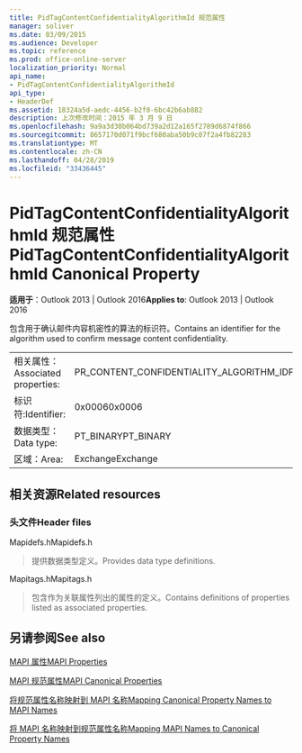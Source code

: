 ```yaml
---
title: PidTagContentConfidentialityAlgorithmId 规范属性
manager: soliver
ms.date: 03/09/2015
ms.audience: Developer
ms.topic: reference
ms.prod: office-online-server
localization_priority: Normal
api_name:
- PidTagContentConfidentialityAlgorithmId
api_type:
- HeaderDef
ms.assetid: 18324a5d-aedc-4456-b2f0-6bc42b6ab882
description: 上次修改时间：2015 年 3 月 9 日
ms.openlocfilehash: 9a9a3d30b064bd739a2d12a165f2789d6874f866
ms.sourcegitcommit: 8657170d071f9bcf680aba50b9c07f2a4fb82283
ms.translationtype: MT
ms.contentlocale: zh-CN
ms.lasthandoff: 04/28/2019
ms.locfileid: "33436445"
---
```

# <a name="pidtagcontentconfidentialityalgorithmid-canonical-property"></a><span data-ttu-id="55794-103">PidTagContentConfidentialityAlgorithmId 规范属性</span><span class="sxs-lookup"><span data-stu-id="55794-103">PidTagContentConfidentialityAlgorithmId Canonical Property</span></span>

  
  
<span data-ttu-id="55794-104">**适用于**：Outlook 2013 | Outlook 2016</span><span class="sxs-lookup"><span data-stu-id="55794-104">**Applies to**: Outlook 2013 | Outlook 2016</span></span> 
  
<span data-ttu-id="55794-105">包含用于确认邮件内容机密性的算法的标识符。</span><span class="sxs-lookup"><span data-stu-id="55794-105">Contains an identifier for the algorithm used to confirm message content confidentiality.</span></span>
  
|||
|:-----|:-----|
|<span data-ttu-id="55794-106">相关属性：</span><span class="sxs-lookup"><span data-stu-id="55794-106">Associated properties:</span></span>  <br/> |<span data-ttu-id="55794-107">PR_CONTENT_CONFIDENTIALITY_ALGORITHM_ID</span><span class="sxs-lookup"><span data-stu-id="55794-107">PR_CONTENT_CONFIDENTIALITY_ALGORITHM_ID</span></span>  <br/> |
|<span data-ttu-id="55794-108">标识符:</span><span class="sxs-lookup"><span data-stu-id="55794-108">Identifier:</span></span>  <br/> |<span data-ttu-id="55794-109">0x0006</span><span class="sxs-lookup"><span data-stu-id="55794-109">0x0006</span></span>  <br/> |
|<span data-ttu-id="55794-110">数据类型：</span><span class="sxs-lookup"><span data-stu-id="55794-110">Data type:</span></span>  <br/> |<span data-ttu-id="55794-111">PT_BINARY</span><span class="sxs-lookup"><span data-stu-id="55794-111">PT_BINARY</span></span>  <br/> |
|<span data-ttu-id="55794-112">区域：</span><span class="sxs-lookup"><span data-stu-id="55794-112">Area:</span></span>  <br/> |<span data-ttu-id="55794-113">Exchange</span><span class="sxs-lookup"><span data-stu-id="55794-113">Exchange</span></span>  <br/> |
   
## <a name="related-resources"></a><span data-ttu-id="55794-114">相关资源</span><span class="sxs-lookup"><span data-stu-id="55794-114">Related resources</span></span>

### <a name="header-files"></a><span data-ttu-id="55794-115">头文件</span><span class="sxs-lookup"><span data-stu-id="55794-115">Header files</span></span>

<span data-ttu-id="55794-116">Mapidefs.h</span><span class="sxs-lookup"><span data-stu-id="55794-116">Mapidefs.h</span></span>
  
> <span data-ttu-id="55794-117">提供数据类型定义。</span><span class="sxs-lookup"><span data-stu-id="55794-117">Provides data type definitions.</span></span>
    
<span data-ttu-id="55794-118">Mapitags.h</span><span class="sxs-lookup"><span data-stu-id="55794-118">Mapitags.h</span></span>
  
> <span data-ttu-id="55794-119">包含作为关联属性列出的属性的定义。</span><span class="sxs-lookup"><span data-stu-id="55794-119">Contains definitions of properties listed as associated properties.</span></span>
    
## <a name="see-also"></a><span data-ttu-id="55794-120">另请参阅</span><span class="sxs-lookup"><span data-stu-id="55794-120">See also</span></span>



[<span data-ttu-id="55794-121">MAPI 属性</span><span class="sxs-lookup"><span data-stu-id="55794-121">MAPI Properties</span></span>](mapi-properties.md)
  
[<span data-ttu-id="55794-122">MAPI 规范属性</span><span class="sxs-lookup"><span data-stu-id="55794-122">MAPI Canonical Properties</span></span>](mapi-canonical-properties.md)
  
[<span data-ttu-id="55794-123">将规范属性名称映射到 MAPI 名称</span><span class="sxs-lookup"><span data-stu-id="55794-123">Mapping Canonical Property Names to MAPI Names</span></span>](mapping-canonical-property-names-to-mapi-names.md)
  
[<span data-ttu-id="55794-124">将 MAPI 名称映射到规范属性名称</span><span class="sxs-lookup"><span data-stu-id="55794-124">Mapping MAPI Names to Canonical Property Names</span></span>](mapping-mapi-names-to-canonical-property-names.md)

